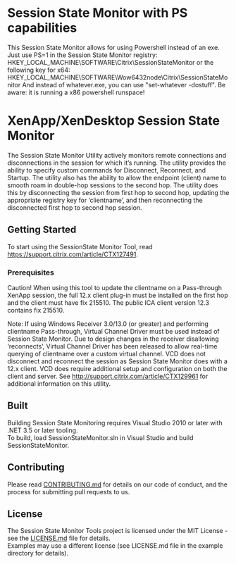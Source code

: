 # Session State Monitor with PS capabilities
This Session State Monitor allows for using Powershell instead of an exe. Just use PS=1 in the Session State Monitor registry:
HKEY_LOCAL_MACHINE\SOFTWARE\Citrix\SessionStateMonitor
or the following key for x64:
HKEY_LOCAL_MACHINE\SOFTWARE\Wow6432node\Citrix\SessionStateMonitor
And instead of whatever.exe, you can use "set-whatever -dostuff". 
Be aware: it is running a x86 powershell runspace!

# XenApp/XenDesktop Session State Monitor
The Session State Monitor Utility actively monitors remote connections and disconnections in the session for which it’s running. The utility provides the ability to specify custom commands for Disconnect, Reconnect, and Startup. The utility also has the ability to allow the endpoint (client) name to smooth roam in double-hop sessions to the second hop. The utility does this by disconnecting the session from first hop to second hop, updating the appropriate registry key for ‘clientname’, and then reconnecting the disconnected first hop to second hop session.

## Getting Started
To start using the SessionState Monitor Tool, read https://support.citrix.com/article/CTX127491.

### Prerequisites
Caution! When using this tool to update the clientname on a Pass-through XenApp session, 
the full 12.x client plug-in must be installed on the first hop and the client must have fix 215510. 
The public ICA client version 12.3 contains fix 215510.

Note: If using Windows Receiver 3.0/13.0 (or greater) and performing clientname Pass-through, 
Virtual Channel Driver must be used instead of Session State Monitor. 
Due to design changes in the receiver disallowing ‘reconnects’, 
Virtual Channel Driver has been released to allow real-time querying of clientname over a custom virtual channel. 
VCD does not disconnect and reconnect the session as Session State Monitor does with a 12.x client. 
VCD does require additional setup and configuration on both the client and server. 
See http://support.citrix.com/article/CTX129961 for additional information on this utility.

## Built
Building Session State Monitoring requires Visual Studio 2010 or later with .NET 3.5 or later tooling.  
To build, load SessionStateMonitor.sln in Visual Studio and build SessionStateMonitor.

## Contributing
Please read [CONTRIBUTING.md](CONTRIBUTING.md) for details on our code of conduct, and the process for submitting pull requests to us.

## License
The Session State Monitor Tools project is licensed under the MIT License - see the [LICENSE.md](LICENSE.md) file for details.  
Examples may use a different license (see LICENSE.md file in the example directory for details).
